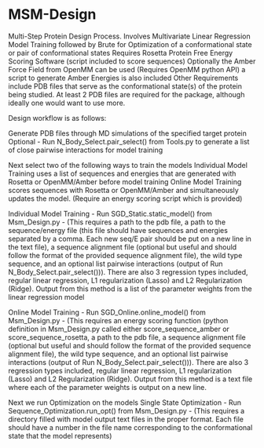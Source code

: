 # MSM-Design
Multi-Step Protein Design Process.
Involves Multivariate Linear Regression Model Training followed by Brute for Optimization of a conformational state or pair of conformational states
Requires Rosetta Protein Free Energy Scoring Software (script included to score sequences)
Optionally the Amber Force Field from OpenMM can be used (Requires OpenMM python API) a script to generate Amber Energies is also included
Other Requirements include PDB files that serve as the conformational state(s) of the protein being studied.
At least 2 PDB files are required for the package, although ideally one would want to use more. 

Design workflow is as follows:

Generate PDB files through MD simulations of the specified target protein
Optional - Run N_Body_Select.pair_select() from Tools.py to generate a list of close pairwise interactions for model training

Next select two of the following ways to train the models
Individual Model Training uses a list of sequences and energies that are generated with Rosetta or OpenMM/Amber before model training
Online Model Training scores sequences with Rosetta or OpenMM/Amber and simultaneously updates the model. (Require an energy scoring script which is provided)

Individual Model Training - Run SGD_Static.static_model() from Msm_Design.py - (This requires a path to the pdb file, a path to the sequence/energy file (this file should have sequences and energies separated by a comma. Each new seq/E pair should be put on a new line in the text file), a sequence alignment file (optional but useful and should follow the format of the provided sequence alignment file), the wild type sequence, and an optional list pairwise interactions (output of Run N_Body_Select.pair_select())). There are also 3 regression types included, regular linear regression, L1 regularization (Lasso) and L2 Regularization (Ridge). Output from this method is a list of the parameter weights from the linear regression model

Online Model Training - Run SGD_Online.online_model() from Msm_Design.py - (This requires an energy scoring function (python definition in Msm_Design.py called either score_sequence_amber or score_sequence_rosetta, a path to the pdb file, a sequence alignment file (optional but useful and should follow the format of the provided sequence alignment file), the wild type sequence, and an optional list pairwise interactions (output of Run N_Body_Select.pair_select())). There are also 3 regression types included, regular linear regression, L1 regularization (Lasso) and L2 Regularization (Ridge). Output from this method is a text file where each of the parameter weights is output on a new line.

Next we run Optimization on the models
Single State Optimization - Run Sequence_Optimization.run_opt() from Msm_Design.py - (This requires a directory filled with model output text files in the proper format. Each file should have a number in the file name corresponding to the conformational state that the model represents)
